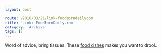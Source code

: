 ```yaml
---
layout: post

route: /2010/03/21/link-foodporndailycom
title: 'Link: FoodPornDaily.com'
category: 'Archive'
tags: []
---
```


Word of advice, bring tissues. These
<a class="ph" target="_blank" rel="noopener noreferrer" href="http://foodporndaily.com">food
dishes</a> makes you want to drool..
